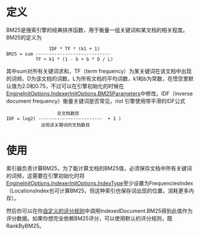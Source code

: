 # 定义

BM25是搜索引擎的经典排序函数，用于衡量一组关键词和某文档的相关程度。BM25的定义为

                    IDF * TF * (k1 + 1)
    BM25 = sum ----------------------------
               TF + k1 * (1 - b + b * D / L)

其中sum对所有关键词求和，TF（term frequency）为某关键词在该文档中出现的词频，D为该文档的词数，L为所有文档的平均词数，k1和b为常数，在悟空里默认值为2.0和0.75，不过可以在引擎初始化的时候在[EngineInitOptions.IndexerInitOptions.BM25Parameters](/types/indexer_init_options.go)中修改。IDF（inverse document frequency）衡量关键词是否常见，riot 引擎使用带平滑的IDF公式

                       总文档数目
    IDF = log2( ------------------------  + 1 )
                 出现该关键词的文档数目
# 使用

索引器负责计算BM25，为了能计算文档的BM25值，必须保存文档中所有关键词的词频，这需要在引擎初始化时将[EngineInitOptions.IndexerInitOptions.IndexType](/types/indexer_init_options.go)至少设置为FrequenciesIndex（LocationsIndex也可计算BM25，但这种索引也保存词出现的位置，消耗更多内存）。

然后你可以在你[自定义的评分规则](/docs/zh/custom_scoring_criteria.md)中调用IndexedDocument.BM25得到此值作为评分数据。如果你想完全依赖BM25评分，可以使用默认的评分规则，既RankByBM25。
